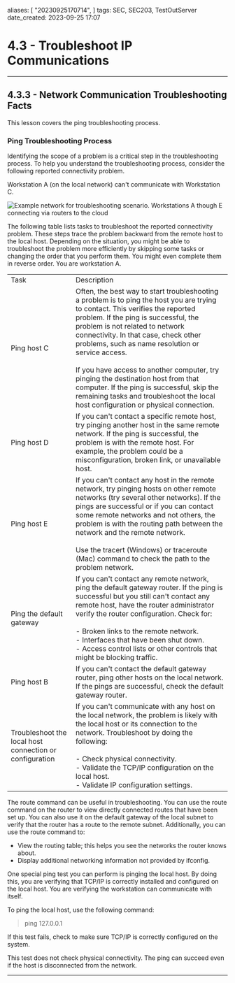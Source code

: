 

aliases: [ "20230925170714",  ]
tags: SEC, SEC203, TestOutServer
date_created: 2023-09-25 17:07

# 4.3 - Troubleshoot IP Communications
---
## 4.3.3 - Network Communication Troubleshooting Facts
This lesson covers the ping troubleshooting process.

### Ping Troubleshooting Process
Identifying the scope of a problem is a critical step in the troubleshooting process. To help you understand the troubleshooting process, consider the following reported connectivity problem.

Workstation A (on the local network) can't communicate with Workstation C.

![Example network for troubleshooting scenario. Workstations A though E connecting via routers to the cloud](https://cdn.testout.com/_version_5011/serverhybridcore2022v5-en-us/en-us/resources/text/t_trouble_network_comm_shc5/pingtest.jpg)

The following table lists tasks to troubleshoot the reported connectivity problem. These steps trace the problem backward from the remote host to the local host. Depending on the situation, you might be able to troubleshoot the problem more efficiently by skipping some tasks or changing the order that you perform them. You might even complete them in reverse order. You are workstation A.

|   |   |
|---|---|
|Task|Description|
|Ping host C|Often, the best way to start troubleshooting a problem is to ping the host you are trying to contact. This verifies the reported problem. If the ping is successful, the problem is not related to network connectivity. In that case, check other problems, such as name resolution or service access.<br><br>If you have access to another computer, try pinging the destination host from that computer. If the ping is successful, skip the remaining tasks and troubleshoot the local host configuration or physical connection.|
|Ping host D|If you can't contact a specific remote host, try pinging another host in the same remote network. If the ping is successful, the problem is with the remote host. For example, the problem could be a misconfiguration, broken link, or unavailable host.|
|Ping host E|If you can't contact any host in the remote network, try pinging hosts on other remote networks (try several other networks). If the pings are successful or if you can contact some remote networks and not others, the problem is with the routing path between the network and the remote network.  <br>  <br>Use the tracert (Windows) or traceroute (Mac) command to check the path to the problem network.|
|Ping the default gateway|If you can't contact any remote network, ping the default gateway router. If the ping is successful but you still can't contact any remote host, have the router administrator verify the router configuration. Check for:<br><br>- Broken links to the remote network.<br>- Interfaces that have been shut down.<br>- Access control lists or other controls that might be blocking traffic.|
|Ping host B|If you can't contact the default gateway router, ping other hosts on the local network. If the pings are successful, check the default gateway router.|
|Troubleshoot the local host connection or configuration|If you can't communicate with any host on the local network, the problem is likely with the local host or its connection to the network. Troubleshoot by doing the following:<br><br>- Check physical connectivity.<br>- Validate the TCP/IP configuration on the local host.<br>- Validate IP configuration settings.|

The route command can be useful in troubleshooting. You can use the route command on the router to view directly connected routes that have been set up. You can also use it on the default gateway of the local subnet to verify that the router has a route to the remote subnet. Additionally, you can use the route command to:

- View the routing table; this helps you see the networks the router knows about.
- Display additional networking information not provided by ifconfig.

One special ping test you can perform is pinging the local host. By doing this, you are verifying that TCP/IP is correctly installed and configured on the local host. You are verifying the workstation can communicate with itself.

To ping the local host, use the following command:

> ping 127.0.0.1

If this test fails, check to make sure TCP/IP is correctly configured on the system.

This test does not check physical connectivity. The ping can succeed even if the host is disconnected from the network.

---
